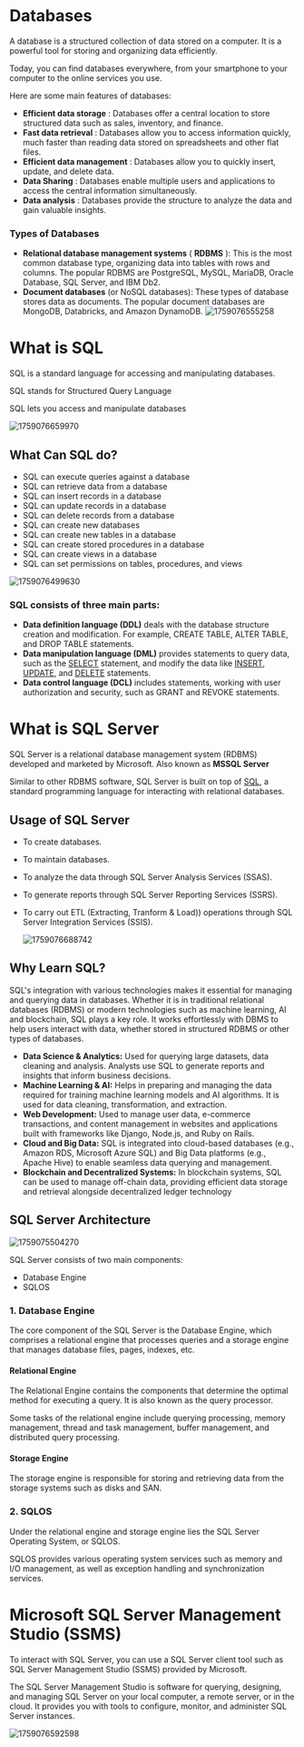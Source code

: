 # Databases

A database is a structured collection of data stored on a computer. It is a powerful tool for storing and organizing data efficiently.

Today, you can find databases everywhere, from your smartphone to your computer to the online services you use.

Here are some main features of databases:

* **Efficient data storage** : Databases offer a central location to store structured data such as sales, inventory, and finance.
* **Fast data retrieval** : Databases allow you to access information quickly, much faster than reading data stored on spreadsheets and other flat files.
* **Efficient data management** : Databases allow you to quickly insert, update, and delete data.
* **Data Sharing** : Databases enable multiple users and applications to access the central information simultaneously.
* **Data analysis** : Databases provide the structure to analyze the data and gain valuable insights.

### Types of Databases

* **Relational database management systems** ( **RDBMS** ): This is the most common database type, organizing data into tables with rows and columns. The popular RDBMS are PostgreSQL, MySQL, MariaDB, Oracle Database, SQL Server, and IBM Db2.
* **Document databases** (or NoSQL databases): These types of database stores data as documents. The popular document databases are MongoDB, Databricks, and Amazon DynamoDB.
  ![1759076555258](image/Readme/1759076555258.png)

# What is SQL

SQL is a standard language for accessing and manipulating databases.

SQL stands for Structured Query Language

SQL lets you access and manipulate databases

![1759076659970](image/Readme/1759076659970.png)


## What Can SQL do?

* SQL can execute queries against a database
* SQL can retrieve data from a database
* SQL can insert records in a database
* SQL can update records in a database
* SQL can delete records from a database
* SQL can create new databases
* SQL can create new tables in a database
* SQL can create stored procedures in a database
* SQL can create views in a database
* SQL can set permissions on tables, procedures, and views

![1759076499630](image/Readme/1759076499630.png)

### SQL consists of three main parts:

* **Data definition language (DDL)** deals with the database structure creation and modification. For example, CREATE TABLE, ALTER TABLE, and DROP TABLE statements.
* **Data manipulation language (DML)** provides statements to query data, such as the [SELECT](https://www.sqltutorial.org/sql-select/) statement, and modify the data like [INSERT](https://www.sqltutorial.org/sql-insert/), [UPDATE](https://www.sqltutorial.org/sql-update/), and [DELETE](https://www.sqltutorial.org/sql-delete/) statements.
* **Data control language (DCL)** includes statements, working with user authorization and security, such as GRANT and REVOKE statements.

# What is SQL Server

SQL Server is a relational database management system (RDBMS) developed and marketed by Microsoft. Also known as **MSSQL Server**

Similar to other RDBMS software, SQL Server is built on top of [SQL](https://www.sqltutorial.org/), a standard programming language for interacting with relational databases.


## Usage of SQL Server

* To create databases.
* To maintain databases.
* To analyze the data through SQL Server Analysis Services (SSAS).
* To generate reports through SQL Server Reporting Services (SSRS).
* To carry out ETL (Extracting, Tranform & Load)) operations through SQL Server Integration Services (SSIS).

  ![1759076688742](image/Readme/1759076688742.png)

## Why Learn SQL?

SQL's integration with various technologies makes it essential for managing and querying data in databases. Whether it is in traditional relational databases (RDBMS) or modern technologies such as machine learning, AI and blockchain, SQL plays a key role. It works effortlessly with DBMS to help users interact with data, whether stored in structured RDBMS or other types of databases.

* ****Data Science & Analytics:**** Used for querying large datasets, data cleaning and analysis. Analysts use SQL to generate reports and insights that inform business decisions.
* ****Machine Learning & AI:**** Helps in preparing and managing the data required for training machine learning models and AI algorithms. It is used for data cleaning, transformation, and extraction.
* ****Web Development:**** Used to manage user data, e-commerce transactions, and content management in websites and applications built with frameworks like Django, Node.js, and Ruby on Rails.
* ****Cloud and Big Data:**** SQL is integrated into cloud-based databases (e.g., Amazon RDS, Microsoft Azure SQL) and Big Data platforms (e.g., Apache Hive) to enable seamless data querying and management.
* ****Blockchain and Decentralized Systems:**** In blockchain systems, SQL can be used to manage off-chain data, providing efficient data storage and retrieval alongside decentralized ledger technology

## SQL Server Architecture

![1759075504270](image/Readme/1759075504270.png)


SQL Server consists of two main components:

* Database Engine
* SQLOS



### 1. Database Engine

The core component of the SQL Server is the Database Engine, which comprises a relational engine that processes queries and a storage engine that manages database files, pages, indexes, etc.

#### Relational Engine

The Relational Engine contains the components that determine the optimal method for executing a query. It is also known as the query processor.

Some tasks of the relational engine include querying processing, memory management, thread and task management, buffer management, and distributed query processing.

#### Storage Engine

The storage engine is responsible for storing and retrieving data from the storage systems such as disks and SAN.


### 2. SQLOS

Under the relational engine and storage engine lies the SQL Server Operating System, or SQLOS.

SQLOS provides various operating system services such as memory and I/O management, as well as exception handling and synchronization services.



# Microsoft SQL Server Management Studio (SSMS)

To interact with SQL Server, you can use a SQL Server client tool such as SQL Server Management Studio (SSMS) provided by Microsoft.

The SQL Server Management Studio is software for querying, designing, and managing SQL Server on your local computer, a remote server, or in the cloud. It provides you with tools to configure, monitor, and administer SQL Server instances.

![1759076592598](image/Readme/1759076592598.png)
